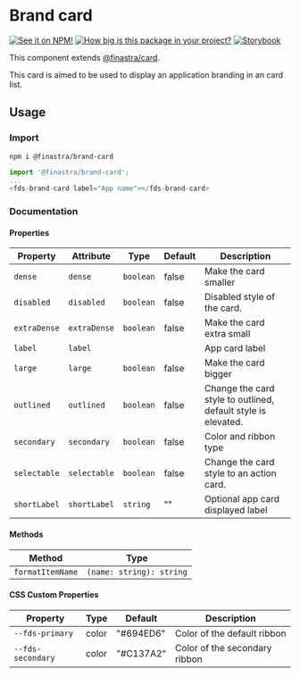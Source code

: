 # Brand card
[![See it on NPM!](https://img.shields.io/npm/v/@finastra/brand-card?style=for-the-badge)](https://www.npmjs.com/package/@finastra/brand-card)
[![How big is this package in your project?](https://img.shields.io/bundlephobia/minzip/@finastra/brand-card?style=for-the-badge)](https://bundlephobia.com/result?p=@finastra/brand-card)
[![Storybook](https://shields.io/badge/-Play%20with%20this%20web%20component-2a0481?logo=storybook&style=for-the-badge)](https://finastra.github.io/finastra-design-system/?path=/story/data-display-card-brand--default)

This component extends [@finastra/card](https://www.npmjs.com/package/@finastra/card).

This card is aimed to be used to display an application branding in an card list.

## Usage

### Import

```
npm i @finastra/brand-card
```

```ts
import '@finastra/brand-card';
...
<fds-brand-card label="App name"></fds-brand-card>
```


### Documentation
<!-- DOC -->
#### Properties

| Property     | Attribute    | Type      | Default | Description                                      |
|--------------|--------------|-----------|---------|--------------------------------------------------|
| `dense`      | `dense`      | `boolean` | false   | Make the card smaller                            |
| `disabled`   | `disabled`   | `boolean` | false   | Disabled style of the card.                      |
| `extraDense` | `extraDense` | `boolean` | false   | Make the card extra small                        |
| `label`      | `label`      |           |         | App card label                                   |
| `large`      | `large`      | `boolean` | false   | Make the card bigger                             |
| `outlined`   | `outlined`   | `boolean` | false   | Change the card style to outlined, default style is elevated. |
| `secondary`  | `secondary`  | `boolean` | false   | Color and ribbon type                            |
| `selectable` | `selectable` | `boolean` | false   | Change the card style to an action card.         |
| `shortLabel` | `shortLabel` | `string`  | ""      | Optional app card displayed label                |

#### Methods

| Method           | Type                     |
|------------------|--------------------------|
| `formatItemName` | `(name: string): string` |

#### CSS Custom Properties

| Property          | Type  | Default   | Description                   |
|-------------------|-------|-----------|-------------------------------|
| `--fds-primary`   | color | "#694ED6" | Color of the default ribbon   |
| `--fds-secondary` | color | "#C137A2" | Color of the secondary ribbon |
<!-- /DOC -->
